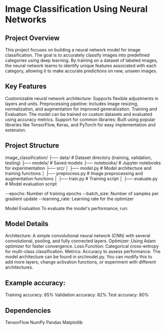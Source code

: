 
# Image Classification Using Neural Networks

## Project Overview

This project focuses on building a neural network model for image classification. The goal is to accurately classify images into predefined categories using deep learning. By training on a dataset of labeled images, the neural network learns to identify unique features associated with each category, allowing it to make accurate predictions on new, unseen images.

## Key Features

Customizable neural network architecture: Supports flexible adjustments in layers and units.
Preprocessing pipeline: Includes image resizing, normalization, and augmentation for improved generalization.
Training and Evaluation: The model can be trained on custom datasets and evaluated using accuracy metrics.
Support for common libraries: Built using popular libraries like TensorFlow, Keras, and PyTorch for easy implementation and extension.

## Project Structure

image_classification/
├── data/                 # Dataset directory (training, validation, testing)
├── models/               # Saved models
├── notebooks/            # Jupyter notebooks for experimentation
├── src/
│   ├── model.py          # Model architecture and training functions
│   ├── preprocess.py     # Image preprocessing and augmentation functions
│   ├── train.py          # Training script
│   ├── evaluate.py       # Model evaluation script

--epochs: Number of training epochs
--batch_size: Number of samples per gradient update
--learning_rate: Learning rate for the optimizer

Model Evaluation
To evaluate the model's performance, run:
## Model Details

Architecture: A simple convolutional neural network (CNN) with several convolutional, pooling, and fully connected layers.
Optimizer: Using Adam optimizer for faster convergence.
Loss Function: Categorical cross-entropy for multi-class classification.
Metrics: Accuracy to assess performance.
The model architecture can be found in src/model.py. You can modify this to add more layers, change activation functions, or experiment with different architectures.

## Example accuracy:

Training accuracy: 85%
Validation accuracy: 82%
Test accuracy: 80%

## Dependencies

TensorFlow
NumPy
Pandas
Matplotlib
